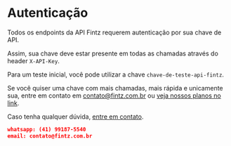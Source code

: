 # Autenticação

Todos os endpoints da API Fintz requerem autenticação por sua chave de API.

Assim, sua chave deve estar presente em todas as chamadas através do header `X-API-Key`. 

Para um teste inicial, você pode utilizar a chave `chave-de-teste-api-fintz`.

Se você quiser uma chave com mais chamadas, mais rápida e unicamente sua, entre em contato em contato@fintz.com.br ou [veja nossos planos no link](https://fintz.com.br/#/precos).

Caso tenha qualquer dúvida, [entre em contato](https://fintz.com.br/#/contato).

```json
whatsapp: (41) 99187-5540
email: contato@fintz.com.br
```
